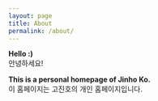 ```yaml
---
layout: page
title: About
permalink: /about/
---
```




**Hello :)**  
안녕하세요!


**This is a personal homepage of Jinho Ko.**  
이 홈페이지는 고진호의 개인 홈페이지입니다.
